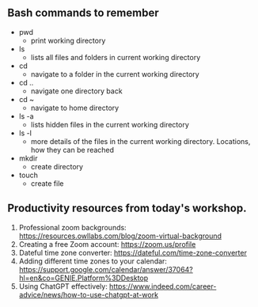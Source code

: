 ## Bash commands to remember

- pwd 	
    - print working directory
- ls 	
    - lists all files and folders in current working directory
- cd 	
    - navigate to a folder in the current working directory
- cd .. 
    - navigate one directory back
- cd ~ 	
    - navigate to home directory
- ls -a 
    - lists hidden files in the current working directory
- ls -l 
    - more details of the files in the current working directory. Locations, how they can be reached
- mkdir 
    - create directory
- touch 
    - create file

## Productivity resources from today's workshop.
1. Professional zoom backgrounds: https://resources.owllabs.com/blog/zoom-virtual-background
2. Creating a free Zoom account: https://zoom.us/profile
3. Dateful time zone converter: https://dateful.com/time-zone-converter
4. Adding different time zones to your calendar: https://support.google.com/calendar/answer/37064?hl=en&co=GENIE.Platform%3DDesktop
5. Using ChatGPT effectively: https://www.indeed.com/career-advice/news/how-to-use-chatgpt-at-work
